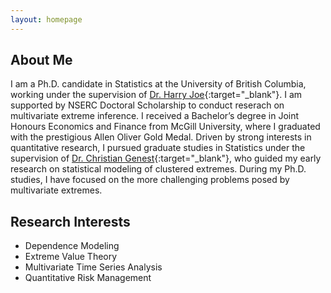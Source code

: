 ```yaml
---
layout: homepage
---
```


## About Me

I am a Ph.D. candidate in Statistics at the University of British Columbia, working under the supervision of [Dr. Harry Joe](https://www.stat.ubc.ca/~harry/){:target="_blank"}. I am supported by NSERC Doctoral Scholarship to conduct reserach on multivariate extreme inference. I received a Bachelor’s degree in Joint Honours Economics and Finance from McGill University, where I graduated with the prestigious Allen Oliver Gold Medal. Driven by strong interests in quantitative research, I pursued graduate studies in Statistics under the supervision of [Dr. Christian Genest](https://www.math.mcgill.ca/cgenest/){:target="_blank"}, who guided my early research on statistical modeling of clustered extremes. During my Ph.D. studies, I have focused on the more challenging problems posed by multivariate extremes.

## Research Interests

- Dependence Modeling  
- Extreme Value Theory 
- Multivariate Time Series Analysis  
- Quantitative Risk Management  
 



